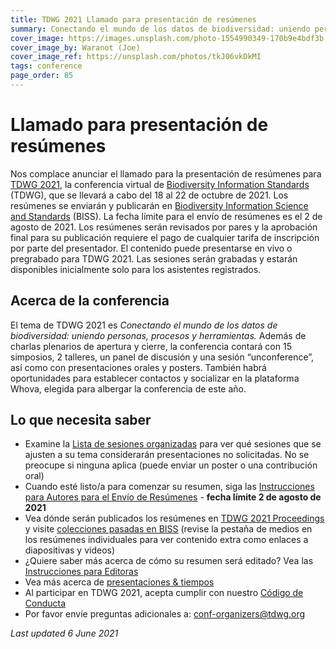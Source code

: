 ```yaml
---
title: TDWG 2021 Llamado para presentación de resúmenes
summary: Conectando el mundo de los datos de biodiversidad: uniendo personas, procesos y herramientas
cover_image: https://images.unsplash.com/photo-1554990349-170b9e4bdf3b
cover_image_by: Waranot (Joe)
cover_image_ref: https://unsplash.com/photos/tkJ06vkDkMI
tags: conference
page_order: 85
---
```


# Llamado para presentación de resúmenes

Nos complace anunciar el llamado para la presentación de resúmenes para [TDWG 2021](https://www.tdwg.org/conferences/2021/es/), la conferencia virtual de [Biodiversity Information Standards](https://tdwg.org/) (TDWG), que se llevará a cabo del 18 al 22 de octubre de 2021. Los resúmenes se enviarán y publicarán en [Biodiversity Information Science and Standards](https://biss.pensoft.net/) (BISS). La fecha límite para el envío de resúmenes es el 2 de agosto de 2021. Los resúmenes serán revisados por pares y la aprobación final para su publicación requiere el pago de cualquier tarifa de inscripción por parte del presentador. El contenido puede presentarse en vivo o pregrabado para TDWG 2021. Las sesiones serán grabadas y estarán disponibles inicialmente solo para los asistentes registrados.

## Acerca de la conferencia

El tema de TDWG 2021 es _Conectando el mundo de los datos de biodiversidad: uniendo personas, procesos y herramientas._ Además de charlas plenarios de apertura y cierre, la conferencia contará con 15 simposios, 2 talleres, un panel de discusión y una sesión “unconference”, así como con presentaciones orales y posters. También habrá oportunidades para establecer contactos y socializar en la plataforma Whova, elegida para albergar la conferencia de este año.

## Lo que necesita saber

* Examine la [Lista de sesiones organizadas](https://www.tdwg.org/conferences/2021/session-list/) para ver qué sesiones que se ajusten a su tema considerarán presentaciones no solicitadas. No se preocupe si ninguna aplica (puede enviar un poster o una contribución oral)
* Cuando esté listo/a para comenzar su resumen, siga las [Instrucciones para Autores para el Envío de Resúmenes](https://www.tdwg.org/conferences/2021/instructions-for-abstract-submission/) - **fecha límite 2 de agosto de 2021**
* Vea dónde serán publicados los resúmenes en [TDWG 2021 Proceedings](https://biss.pensoft.net/collection/293/) y visite [colecciones pasadas en BISS](https://biss.pensoft.net/collections/) (revise la pestaña de medios en los resúmenes individuales para ver contenido extra como enlaces a diapositivas y videos)
* ¿Quiere saber más acerca de cómo su resumen será editado? Vea las [Instrucciones para Editoras](https://www.tdwg.org/conferences/2021/instructions-for-editors/)
* Vea más acerca de [presentaciones & tiempos](https://www.tdwg.org/conferences/2021/es/info-de-presentaciones/)
* Al participar en TDWG 2021, acepta cumplir con nuestro [Código de Conducta](https://www.tdwg.org/about/code-of-conduct/)
* Por favor envíe preguntas adicionales a: [conf-organizers@tdwg.org](mailto:conf-organizers@tdwg.org)

_Last updated 6 June 2021_
